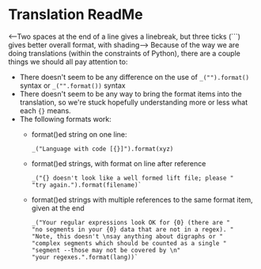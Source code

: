 # Translation ReadMe
<--Two spaces at the end of a line gives a linebreak, but three ticks (```)
gives better overall format, with shading-->
Because of the way we are doing translations (within the constraints of
Python), there are a couple things we should all pay attention to:

- There doesn't seem to be any difference on the use of `_("").format()` syntax or `_("".format())` syntax
- There doesn't seem to be any way to bring the format items into the translation, so we're stuck hopefully understanding more or less what each `{}` means.
- The following formats work:
    - format()ed string on one line:

        ```
        _("Language with code [{}]").format(xyz)
        ```
    - format()ed strings, with format on line after reference

        ```
        _("{} doesn't look like a well formed lift file; please "
        "try again.").format(filename)`
        ```
    - format()ed strings with multiple references to the same format item, given at the end
        ```
        _("Your regular expressions look OK for {0} (there are "
        "no segments in your {0} data that are not in a regex). "
        "Note, this doesn't \nsay anything about digraphs or "
        "complex segments which should be counted as a single "
        "segment --those may not be covered by \n"
        "your regexes.".format(lang))`
        ```

